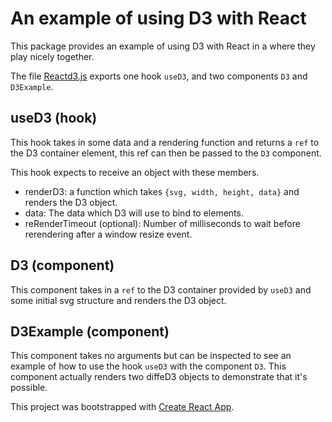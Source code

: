 # An example of using D3 with React

This package provides an example of using D3 with React in a where they play nicely together.

The file [Reactd3.js](src/ReactD3.js) exports one hook `useD3`, and two components `D3` and `D3Example`.

## useD3 (hook)

This hook takes in some data and a rendering function and returns a `ref` to the D3 container element, this ref can then be passed to the `D3` component.

This hook expects to receive an object with these members.

- renderD3: a function which takes `{svg, width, height, data}` and renders the D3 object. 
- data: The data which D3 will use to bind to elements.
- reRenderTimeout (optional): Number of milliseconds to wait before rerendering after a window resize event.

## D3 (component)

This component takes in a `ref` to the D3 container provided by `useD3` and some initial svg structure and renders the D3 object.

## D3Example (component)

This component takes no arguments but can be inspected to see an example of how to use the hook `useD3` with the component `D3`. This component actually renders two diffeD3 objects to demonstrate that it's possible.

This project was bootstrapped with [Create React App](https://github.com/facebook/create-react-app).

